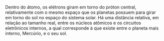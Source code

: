 ﻿Dentro do átomo, os elétrons giram em torno do próton central, relativamente com o mesmo espaço que os planetas possuem para girar em torno do sol no espaço do sistema solar. Há uma distância relativa, em relação ao tamanho real, entre os núcleos atômicos e os circuitos eletrônicos internos, a qual corresponde à que existe entre o planeta mais interno, Mercúrio, e o seu sol.